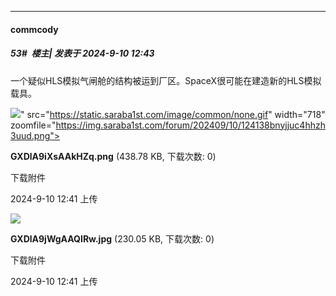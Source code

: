 ﻿
*****

####  commcody  
##### 53#         楼主| 发表于 2024-9-10 12:43

一个疑似HLS模拟气闸舱的结构被运到厂区。SpaceX很可能在建造新的HLS模拟载具。

<img src="https://img.saraba1st.com/forum/202409/10/124138bnyjjuc4hhzh3uud.png" referrerpolicy="no-referrer">" src="https://static.saraba1st.com/image/common/none.gif" width="718" zoomfile="https://img.saraba1st.com/forum/202409/10/124138bnyjjuc4hhzh3uud.png">

<strong>GXDlA9iXsAAkHZq.png</strong> (438.78 KB, 下载次数: 0)

下载附件

2024-9-10 12:41 上传

<img src="https://img.saraba1st.com/forum/202409/10/124154z56apoklar5pzua5.jpg" referrerpolicy="no-referrer">

<strong>GXDlA9jWgAAQIRw.jpg</strong> (230.05 KB, 下载次数: 0)

下载附件

2024-9-10 12:41 上传

